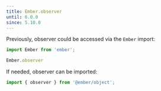 ```yaml
---
title: Ember.observer
until: 6.0.0
since: 5.10.0
---
```



Previously, observer could be accessed via the `Ember` import:
```js
import Ember from 'ember';

Ember.observer
```

If needed, observer can be imported:
```js
import { observer } from '@ember/object';
```
